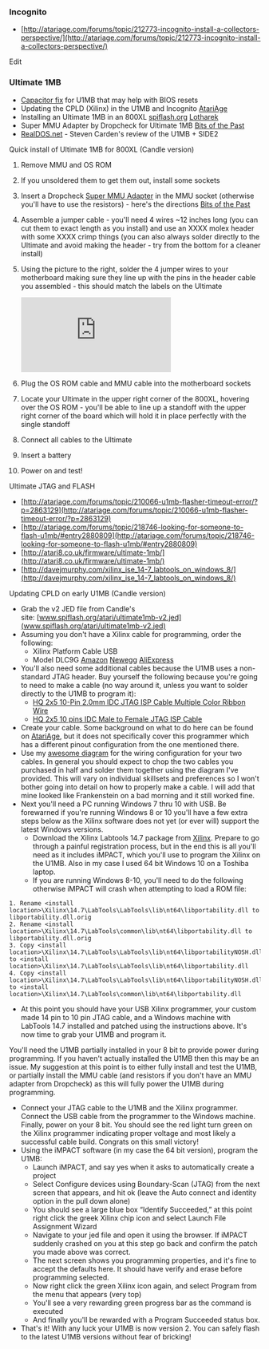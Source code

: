 ### Incognito

* [http://atariage.com/forums/topic/212773-incognito-install-a-collectors-perspective/](http://atariage.com/forums/topic/212773-incognito-install-a-collectors-perspective/)

Edit

### Ultimate 1MB

* [Capacitor fix](http://atariage.com/forums/topic/224151-ultimate-1mb-in-1200xl/page-3) for U1MB that may help with BIOS resets
* Updating the CPLD (Xilinx) in the U1MB and Incognito [AtariAge](http://atariage.com/forums/topic/206610-ultimate-1mb-upgrade)
* Installing an Ultimate 1MB in an 800XL [spiflash.org](http://spiflash.org/index.php/block/26.html) [Lotharek](http://lotharek.pl/product.php?pid=67)
* Super MMU Adapter by Dropcheck for Ultimate 1MB [Bits of the Past](http://www.bitsofthepast.com/?product=super-mmu-adapter)
* [RealDOS.net](http://www.realdos.net/Ultimate%201%20Meg%20Side%202%20Cart.html) - Steven Carden's review of the U1MB + SIDE2

Quick install of Ultimate 1MB for 800XL (Candle version)

 1. Remove MMU and OS ROM
 2. If you unsoldered them to get them out, install some sockets
 3. Insert a Dropcheck [Super MMU Adapter](https://www.bitsofthepast.com/?product=super-mmu-adapter) in the MMU socket (otherwise you'll have to use the resistors) - here's the directions [Bits of the Past](http://www.bitsofthepast.com/wp-content/uploads/2013/11/Super-MMU-Adapter.pdf)
 4. Assemble a jumper cable - you'll need 4 wires \~12 inches long (you can cut them to exact length as you install) and use an XXXX molex header with some XXXX crimp things (you can also always solder directly to the Ultimate and avoid making the header - try from the bottom for a cleaner install)
 5. Using the picture to the right, solder the 4 jumper wires to your motherboard making sure they line up with the pins in the header cable you assembled - this should match the labels on the Ultimate

    ![](http://www.unretro.com/lib/exe/fetch.php?w=100&tok=851514&media=computers:ultimate_1mb_-_800_xl_-_rev._c.jpg)
 6. Plug the OS ROM cable and MMU cable into the motherboard sockets
 7. Locate your Ultimate in the upper right corner of the 800XL, hovering over the OS ROM - you'll be able to line up a standoff with the upper right corner of the board which will hold it in place perfectly with the single standoff
 8. Connect all cables to the Ultimate
 9. Insert a battery
10. Power on and test!

Ultimate JTAG and FLASH

* [http://atariage.com/forums/topic/210066-u1mb-flasher-timeout-error/?p=2863129](http://atariage.com/forums/topic/210066-u1mb-flasher-timeout-error/?p=2863129)
* [http://atariage.com/forums/topic/218746-looking-for-someone-to-flash-u1mb/#entry2880809](http://atariage.com/forums/topic/218746-looking-for-someone-to-flash-u1mb/#entry2880809)
* [http://atari8.co.uk/firmware/ultimate-1mb/](http://atari8.co.uk/firmware/ultimate-1mb/)
* [http://davejmurphy.com/xilinx_ise_14-7_labtools_on_windows_8/](http://davejmurphy.com/xilinx_ise_14-7_labtools_on_windows_8/)

Updating CPLD on early U1MB (Candle version)

* Grab the v2 JED file from Candle's site: [www.spiflash.org/atari/ultimate1mb-v2.jed](www.spiflash.org/atari/ultimate1mb-v2.jed)
* Assuming you don't have a Xilinx cable for programming, order the following:
  * Xilinx Platform Cable USB
  * Model DLC9G [Amazon](https://www.amazon.com/dp/B010NXXL2M?psc=1) [Newegg](http://www.newegg.com/Product/Product.aspx?Item=9SIA7BF37Z1762) [AliExpress](http://www.aliexpress.com/item/Platform-Cable-USB-XILINX-FPGA-CPLD-JTAG-DLC9G-in-circuit-Debugger-Programmer-XILINX-FPGA-CPLD-configuring/1443432269.html)
* You'll also need some additional cables because the U1MB uses a non-standard JTAG header. Buy yourself the following because you're going to need to make a cable (no way around it, unless you want to solder directly to the U1MB to program it):
  * [HQ 2x5 10-Pin 2.0mm IDC JTAG ISP Cable Multiple Color Ribbon Wire](https://www.amazon.com/gp/product/B00XSD9E9O)
  * [HQ 2x5 10 pins IDC Male to Female JTAG ISP Cable](https://www.amazon.com/gp/product/B01FTM4I7E)
* Create your cable. Some background on what to do here can be found on [AtariAge](http://atariage.com/forums/topic/206610-ultimate-1mb-upgrade/), but it does not specifically cover this programmer which has a different pinout configuration from the one mentioned there.
* Use my [awesome diagram](http://www.unretro.com/lib/exe/fetch.php?media=computers:img_5493_1_.jpg) for the wiring configuration for your two cables. In general you should expect to chop the two cables you purchased in half and solder them together using the diagram I've provided. This will vary on individual skillsets and preferences so I won't bother going into detail on how to properly make a cable. I will add that mine looked like Frankenstein on a bad morning and it still worked fine.
* Next you'll need a PC running Windows 7 thru 10 with USB. Be forewarned if you're running Windows 8 or 10 you'll have a few extra steps below as the Xilinx software does not yet (or ever will) support the latest Windows versions.
  * Download the Xilinx Labtools 14.7 package from [Xilinx](http://www.xilinx.com/support/download/index.html/content/xilinx/en/downloadNav/design-tools.html). Prepare to go through a painful registration process, but in the end this is all you'll need as it includes iMPACT, which you'll use to program the Xilinx on the U1MB. Also in my case I used 64 bit Windows 10 on a Toshiba laptop.
  * If you are running Windows 8-10, you'll need to do the following otherwise iMPACT will crash when attempting to load a ROM file:

```
1. Rename <install location>\Xilinx\14.7\LabTools\LabTools\lib\nt64\libportability.dll to libportability.dll.orig
2. Rename <install location>\Xilinx\14.7\LabTools\common\lib\nt64\libportability.dll to libportability.dll.orig
3. Copy <install location>\Xilinx\14.7\LabTools\LabTools\lib\nt64\libportabilityNOSH.dll to <install location>\Xilinx\14.7\LabTools\LabTools\lib\nt64\libportability.dll
4. Copy <install location>\Xilinx\14.7\LabTools\LabTools\lib\nt64\libportabilityNOSH.dll to <install location>\Xilinx\14.7\LabTools\common\lib\nt64\libportability.dll
```

* At this point you should have your USB Xilinx programmer, your custom made 14 pin to 10 pin JTAG cable, and a Windows machine with LabTools 14.7 installed and patched using the instructions above. It's now time to grab your U1MB and program it.

<note warning>You'll need the U1MB partially installed in your 8 bit to provide power during programming. If you haven't actually installed the U1MB then this may be an issue. My suggestion at this point is to either fully install and test the U1MB, or partially install the MMU cable (and resistors if you don't have an MMU adapter from Dropcheck) as this will fully power the U1MB during programming.</note>

* Connect your JTAG cable to the U1MB and the Xilinx programmer. Connect the USB cable from the programmer to the Windows machine. Finally, power on your 8 bit. You should see the red light turn green on the Xilinx programmer indicating proper voltage and most likely a successful cable build. Congrats on this small victory!
* Using the iMPACT software (in my case the 64 bit version), program the U1MB:
  * Launch iMPACT, and say yes when it asks to automatically create a project
  * Select Configure devices using Boundary-Scan (JTAG) from the next screen that appears, and hit ok (leave the Auto connect and identity option in the pull down alone)
  * You should see a large blue box “Identify Succeeded,” at this point right click the greek Xilinx chip icon and select Launch File Assignment Wizard
  * Navigate to your jed file and open it using the browser. If iMPACT suddenly crashed on you at this step go back and confirm the patch you made above was correct.
  * The next screen shows you programming properties, and it's fine to accept the defaults here. It should have verify and erase before programming selected.
  * Now right click the green Xilinx icon again, and select Program from the menu that appears (very top)
  * You'll see a very rewarding green progress bar as the command is executed
  * And finally you'll be rewarded with a Program Succeeded status box.
* That's it! With any luck your U1MB is now version 2. You can safely flash to the latest U1MB versions without fear of bricking!